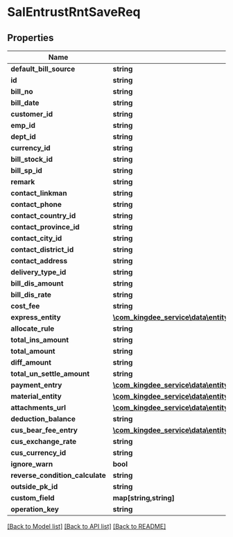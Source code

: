 # SalEntrustRntSaveReq

## Properties
Name | Type | Description | Notes
------------ | ------------- | ------------- | -------------
**default_bill_source** | **string** |  | [optional] 
**id** | **string** |  | [optional] 
**bill_no** | **string** |  | [optional] 
**bill_date** | **string** |  | [optional] 
**customer_id** | **string** |  | [optional] 
**emp_id** | **string** |  | [optional] 
**dept_id** | **string** |  | [optional] 
**currency_id** | **string** |  | [optional] 
**bill_stock_id** | **string** |  | [optional] 
**bill_sp_id** | **string** |  | [optional] 
**remark** | **string** |  | [optional] 
**contact_linkman** | **string** |  | [optional] 
**contact_phone** | **string** |  | [optional] 
**contact_country_id** | **string** |  | [optional] 
**contact_province_id** | **string** |  | [optional] 
**contact_city_id** | **string** |  | [optional] 
**contact_district_id** | **string** |  | [optional] 
**contact_address** | **string** |  | [optional] 
**delivery_type_id** | **string** |  | [optional] 
**bill_dis_amount** | **string** |  | [optional] 
**bill_dis_rate** | **string** |  | [optional] 
**cost_fee** | **string** |  | [optional] 
**express_entity** | [**\com_kingdee_service\data\entity\SalEntrustRntSaveReqExpressEntity[]**](SalEntrustRntSaveReqExpressEntity.md) |  | [optional] 
**allocate_rule** | **string** |  | [optional] 
**total_ins_amount** | **string** |  | [optional] 
**total_amount** | **string** |  | [optional] 
**diff_amount** | **string** |  | [optional] 
**total_un_settle_amount** | **string** |  | [optional] 
**payment_entry** | [**\com_kingdee_service\data\entity\SalEntrustRntSaveReqPaymentEntry[]**](SalEntrustRntSaveReqPaymentEntry.md) |  | [optional] 
**material_entity** | [**\com_kingdee_service\data\entity\SalEntrustRntSaveReqMaterialEntity[]**](SalEntrustRntSaveReqMaterialEntity.md) |  | [optional] 
**attachments_url** | [**\com_kingdee_service\data\entity\SalEntrustRntSaveReqAttachments[]**](SalEntrustRntSaveReqAttachments.md) |  | [optional] 
**deduction_balance** | **string** |  | [optional] 
**cus_bear_fee_entry** | [**\com_kingdee_service\data\entity\SalEntrustRntSaveReqCusBearFeeEntry[]**](SalEntrustRntSaveReqCusBearFeeEntry.md) |  | [optional] 
**cus_exchange_rate** | **string** |  | [optional] 
**cus_currency_id** | **string** |  | [optional] 
**ignore_warn** | **bool** |  | [optional] 
**reverse_condition_calculate** | **string** |  | [optional] 
**outside_pk_id** | **string** |  | [optional] 
**custom_field** | **map[string,string]** |  | [optional] 
**operation_key** | **string** |  | [optional] 

[[Back to Model list]](../README.md#documentation-for-models) [[Back to API list]](../README.md#documentation-for-api-endpoints) [[Back to README]](../README.md)


